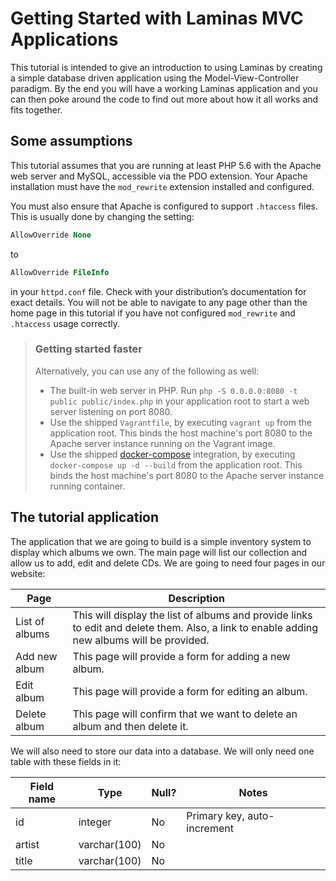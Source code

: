 # Getting Started with Laminas MVC Applications

This tutorial is intended to give an introduction to using Laminas by creating a simple database driven application using the Model-View-Controller paradigm. By the end you will have a working Laminas application and you can then poke around the code to find out more about how it all works and fits together.

## Some assumptions

This tutorial assumes that you are running at least PHP 5.6 with the Apache
web server and MySQL, accessible via the PDO extension. Your Apache installation
must have the `mod_rewrite` extension installed and configured.

You must also ensure that Apache is configured to support `.htaccess` files.
This is usually done by changing the setting:

```apache
AllowOverride None
```

to

```apache
AllowOverride FileInfo
```

in your `httpd.conf` file. Check with your distribution’s documentation for
exact details. You will not be able to navigate to any page other than the home
page in this tutorial if you have not configured `mod_rewrite` and `.htaccess`
usage correctly.

> ### Getting started faster
>
> Alternatively, you can use any of the following as well:
>
> - The built-in web server in PHP. Run `php -S 0.0.0.0:8080 -t public
>   public/index.php` in your application root to start a web server listening
>   on port 8080.
> - Use the shipped `Vagrantfile`, by executing `vagrant up` from the
>   application root. This binds the host machine's port 8080 to the Apache
>   server instance running on the Vagrant image.
> - Use the shipped [docker-compose](https://docs.docker.com/compose/)
>   integration, by executing `docker-compose up -d --build` from the
>   application root. This binds the host machine's port 8080 to the Apache
>   server instance running container.

## The tutorial application

The application that we are going to build is a simple inventory system to
display which albums we own. The main page will list our collection and allow us
to add, edit and delete CDs. We are going to need four pages in our website:

Page           | Description
-------------- | -----------
List of albums | This will display the list of albums and provide links to edit and delete them. Also, a link to enable adding new albums will be provided.
Add new album  | This page will provide a form for adding a new album.
Edit album     | This page will provide a form for editing an album.
Delete album   | This page will confirm that we want to delete an album and then delete it.

We will also need to store our data into a database. We will only need one table
with these fields in it:

Field name | Type         | Null? | Notes
---------- | ------------ | ----- | -----
id         | integer      | No    | Primary key, auto-increment
artist     | varchar(100) | No    |
title      | varchar(100) | No    |
